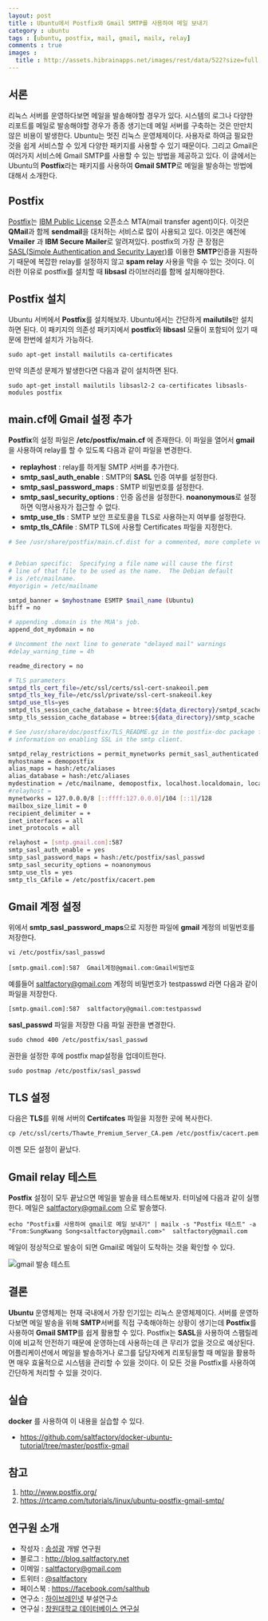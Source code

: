 ```yaml
---
layout: post
title : Ubuntu에서 Postfix와 Gmail SMTP를 사용하여 메일 보내기
category : ubuntu
tags : [ubuntu, postfix, mail, gmail, mailx, relay]
comments : true
images :
  title : http://assets.hibrainapps.net/images/rest/data/522?size=full
---
```


## 서론

리눅스 서버를 운영하다보면 메일을 발송해야할 경우가 있다. 시스템의 로그나 다양한 리포트를 메일로 발송해야할 경우가 종종 생기는데 메일 서버를 구축하는 것은 만만치 않은 비용이 발생한다.
Ubuntu는 멋진 리눅스 운영체제이다. 사용자로 하여금 필요한 것을 쉽게 서비스할 수 있게 다양한 패키지를 사용할 수 있기 때문이다. 그리고 Gmail은 여러가지 서비스에 Gmail SMTP를 사용할 수 있는 방법을 제공하고 있다. 이 글에서는 Ubuntu의 **Postfix**라는 패키지를 사용하여 **Gmail SMTP**로 메일을 발송하는 방법에 대해서 소개한다.
<!--more-->

## Postfix

[Postfix](http://www.postfix.org/)는 [IBM Public License](https://en.wikipedia.org/wiki/IBM_Public_License) 오픈소스 MTA(mail transfer agent)이다. 이것은 **QMail**과 함께 **sendmail**을 대처하는 서비스로 많이 사용되고 있다. 이것은 예전에 **Vmailer** 과 **IBM Secure Mailer**로 알려져있다. postfix의 가장 큰 장점은 [SASL(Simple Authentication and Security Layer)](https://tools.ietf.org/html/rfc2222)를 이용한 **SMTP**인증을 지원하기 때문에 복잡한 relay를 설정하지 않고 **spam relay** 사용을 막을 수 있는 것이다. 이러한 이유로 postfix를 설치할 때 **libsasl** 라이브러리를 함께 설치해야한다.

## Postfix 설치

Ubuntu 서버에서 **Postfix**를 설치해보자. Ubuntu에서는 간단하게 **mailutils**만 설치하면 된다. 이 패키지의 의존성 패키지에서 **postfix**와 **libsasl** 모듈이 포함되어 있기 때문에 한번에 설치가 가능하다.

```
sudo apt-get install mailutils ca-certificates
```

만약 의존성 문제가 발생한다면 다음과 같이 설치하면 된다.

```
sudo apt-get install mailutils libsasl2-2 ca-certificates libsasls-modules postfix
```

## main.cf에 Gmail 설정 추가

**Postfix**의 설정 파일은 **/etc/postfix/main.cf** 에 존재한다. 이 파일을 열어서 **gmail**을 사용하여 relay를 할 수 있도록 다음과 같이 파일을 변경한다.

- **replayhost** : relay를 하게될 SMTP 서버를 추가한다.
- **smtp_sasl_auth_enable** : SMTP의 **SASL** 인증 여부를 설정한다.
- **smtp_sasl_password_maps** : SMTP 비밀번호를 설정한다.
- **smtp_sasl_security_options** : 인증 옵션을 설정한다. **noanonymous**로 설정하면 익명사용자가 접근할 수 없다.
- **smtp_use_tls** : SMTP 보안 프로토콜을 TLS로 사용하는지 여부를 설정한다.
- **smtp_tls_CAfile** : SMTP TLS에 사용할 Certificates 파일을 지정한다.

```bash
# See /usr/share/postfix/main.cf.dist for a commented, more complete version


# Debian specific:  Specifying a file name will cause the first
# line of that file to be used as the name.  The Debian default
# is /etc/mailname.
#myorigin = /etc/mailname

smtpd_banner = $myhostname ESMTP $mail_name (Ubuntu)
biff = no

# appending .domain is the MUA's job.
append_dot_mydomain = no

# Uncomment the next line to generate "delayed mail" warnings
#delay_warning_time = 4h

readme_directory = no

# TLS parameters
smtpd_tls_cert_file=/etc/ssl/certs/ssl-cert-snakeoil.pem
smtpd_tls_key_file=/etc/ssl/private/ssl-cert-snakeoil.key
smtpd_use_tls=yes
smtpd_tls_session_cache_database = btree:${data_directory}/smtpd_scache
smtp_tls_session_cache_database = btree:${data_directory}/smtp_scache

# See /usr/share/doc/postfix/TLS_README.gz in the postfix-doc package for
# information on enabling SSL in the smtp client.

smtpd_relay_restrictions = permit_mynetworks permit_sasl_authenticated defer_unauth_destination
myhostname = demopostfix
alias_maps = hash:/etc/aliases
alias_database = hash:/etc/aliases
mydestination = /etc/mailname, demopostfix, localhost.localdomain, localhost
#relayhost =
mynetworks = 127.0.0.0/8 [::ffff:127.0.0.0]/104 [::1]/128
mailbox_size_limit = 0
recipient_delimiter = +
inet_interfaces = all
inet_protocols = all

relayhost = [smtp.gmail.com]:587
smtp_sasl_auth_enable = yes
smtp_sasl_password_maps = hash:/etc/postfix/sasl_passwd
smtp_sasl_security_options = noanonymous
smtp_use_tls = yes
smtp_tls_CAfile = /etc/postfix/cacert.pem
```

## Gmail 계정 설정

위에서 **smtp_sasl_password_maps**으로 지정한 파일에 **gmail** 계정의 비밀번호를 저장한다.
```
vi /etc/postfix/sasl_passwd
```
```
[smtp.gmail.com]:587  Gmail계정@gmail.com:Gmail비밀번호
```

예를들어 saltfactory@gmail.com 계정의 비밀번호가 testpasswd 라면 다음과 같이 파일을 저장한다.

```
[smtp.gmail.com]:587  saltfactory@gmail.com:testpasswd
```

**sasl_passwd** 파일을 저장한 다음 파일 권한을 변경한다.

```
sudo chmod 400 /etc/postfix/sasl_passwd
```

권한을 설정한 후에 postfix map설정을 업데이트한다.

```
sudo postmap /etc/postfix/sasl_passwd
```

## TLS 설정

다음은 **TLS**를 위해 서버의 **Certifcates** 파일을 지정한 곳에 복사한다.

```
cp /etc/ssl/certs/Thawte_Premium_Server_CA.pem /etc/postfix/cacert.pem
```

이젠 모든 설정이 끝났다.

## Gmail relay 테스트

**Postfix** 설정이 모두 끝났으면 메일을 발송을 테스트해보자. 터미널에 다음과 같이 실행한다. 메일은 saltfactory@gmail.com 으로 발송했다.

```
echo "Postfix를 사용하여 gmail로 메일 보내기" | mailx -s "Postfix 테스트" -a "From:SungKwang Song<saltfactory@gmail.com>"  saltfactory@gmail.com
```

메일이 정상적으로 발송이 되면 Gmail로 메일이 도착하는 것을 확인할 수 있다.

![gmail 발송 테스트](http://assets.hibrainapps.net/images/rest/data/523?size=full&m=1436837141)


## 결론

**Ubuntu** 운영체제는 현재 국내에서 가장 인기있는 리눅스 운영체제이다. 서버를 운영하다보면 메일 발송을 위해 **SMTP**서버를 직접 구축해야하는 상황이 생기는데 **Postfix**를 사용하여 **Gmail SMTP**를  쉽게 활용할 수 있다. Postfix는 **SASL**을 사용하여 스팸릴레이에 비교적 안전하기 때문에 운영하는데 사용하는데 큰 무리가 없을 것으로 예상된다. 어플리케이션에서 메일을 발송하거나 로그를 담당자에게 리포팅을할 때 메일을 활용하면 매우 효율적으로 시스템을 관리할 수 있을 것이다. 이 모든 것을 Postfix를 사용하여 간단하게 처리할 수 있을 것이다.


## 실습

**docker** 를 사용하여 이 내용을 실습할 수 있다.

- https://github.com/saltfactory/docker-ubuntu-tutorial/tree/master/postfix-gmail

## 참고

1. http://www.postfix.org/
2. https://rtcamp.com/tutorials/linux/ubuntu-postfix-gmail-smtp/


## 연구원 소개

* 작성자 : [송성광](http://saltfactory.net/profile) 개발 연구원
* 블로그 : http://blog.saltfactory.net
* 이메일 : [saltfactory@gmail.com](mailto:saltfactory@gmail.com)
* 트위터 : [@saltfactory](https://twitter.com/saltfactory)
* 페이스북 : https://facebook.com/salthub
* 연구소 : [하이브레인넷](http://www.hibrain.net) 부설연구소
* 연구실 : [창원대학교 데이터베이스 연구실](http://dblab.changwon.ac.kr)
